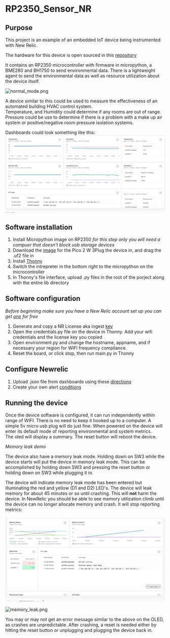 # RP2350_Sensor_NR

## Purpose

This project is an example of an embedded IoT device being instrumented with New Relic.

The hardware for this device is open sourced in this [repository](https://github.com/NickTVA/RP2350_Sensor_NR_Kicad)

It contains an RP2350 microcontroller with firmware in micropython, a BME280 and BH1750 to send environmental data.
There is a lightweight agent to send the environmental data as well as resource utilization about the device itself.

![normal_mode.png](images/normal_mode.png)

A device similar to this could be used to measure the effectiveness of an automated building HVAC control system.  
Temperature, and Humidity could determine if any rooms are out of range.  Pressure could be use to determine if there is a problem with a 
make up air system or positive/negative room pressure isolation systems.

Dashboards could look something like this:
![dash1.png](images/dash1.png)





## Software installation
1. Install Micropython image on RP2350 *for this step only you will need a compuer that doesn't block usb storage devices*
2. Download the [image](https://micropython.org/download/RPI_PICO2_W/) for the Pico 2 W 
3Plug the device in, and drag the .uf2 file in
4. Install [Thonny](https://thonny.org/)
5. Switch the intrepreter in the bottom right to the micropython on the microcontroller
6. In Thonny's file interface, upload .py files in the root of the porject along with the entire lib directory

## Software configuration
*Before beginning make sure you have a New Relic account set up*
*you can get [one](https://newrelic.com/pricing/free-tier) for free*

1. Generate and copy a NR License aka ingest [key](https://one.newrelic.com/launcher/api-keys-ui.api-keys-launcher?_gl=1*1ubudw0*_gcl_au*ODM1MTQzNjA0LjE3NDE0NTMwNTM.*_ga*ODU3NjgwMDEyLjE3NDE0NTMwNTM.*_ga_R5EF3MCG7B*MTc0MjQzMTkyOS43LjEuMTc0MjQzMTk2OC4yMS4xLjExMDY0NDY0NDU.)
2. Open the credentials.py file on the device in Thonny.  Add your wifi credentials and the license key you copied
3. Open environment.py and change the hostname, appname, and if necessary your region for WIFI frequency compliance.
4. Reset the board, or click stop, then run main.py in Thonny

## Configure Newrelic
1. Upload .json file from dashboards using these [directions](https://docs.newrelic.com/docs/query-your-data/explore-query-data/dashboards/dashboards-charts-import-export-data/)
2. Create your own alert [conditions](https://docs.newrelic.com/docs/tutorial-create-alerts/create-an-alert/)

## Running the device
Once the device software is configured, it can run independently within range of WIFI.
There is no need to keep it hooked up to a computer.  A simple 5v micro usb plug will do just fine.  When powered on
the device will enter its default mode of reporting environmental and system metrics.  
The oled will display a summary.  The reset button will reboot the device.

*Memory leak demo*

The device also have a memory leak mode.  Holding down on SW3 while the
device starts will put the device in memory leak mode.  This can be accomplished by holding down SW3
and pressing the reset button or holding down on SW3 while plugging it in.

The device will indicate memory leak mode has been entered but illuminating
the red and yellow (D1 and D2) LED's.  The device will leak memory for about 45 minutes or so
until crashing.  This will **not** harm the device.  In NewRelic you should be
able to see memory utilization climb until the device can no longer allocate
memory and crash.  It will stop reporting metrics:

![dash2.png](images/dash2.png)

![memory_leak.png](images/memory_leak.png)

You may or may not get an error message similar to the above on the OLED, as crashes are unpredictable.
After crashing, a reset is needed either by hitting the reset button or unplugging and plugging the device back in.


